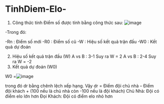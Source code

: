 # TinhDiem-Elo-
1.	Công thức tính
Điểm số được tính bằng công thức sau:
 ![image](https://user-images.githubusercontent.com/74710061/125148001-7a973180-e159-11eb-8f51-9ef3d44bb9e7.png)

-Trong đó:

 -Rn : Điểm số mới
 -R0 : Điểm số cũ 
 -W : Hiệu số kết quả trận đấu
 -W0 : Kết quả dự đoán

2.	Hiệu số kết quả trận đấu (W)
A vs B : 3-1 Suy ra W = 2
A vs B : 2-4 Suy ra W = -2
3.	Kết quả dự đoán (W0)

W0 =![image](https://user-images.githubusercontent.com/74710061/125147992-6c491580-e159-11eb-8283-978c5e7ae77c.png)

 
trong đó dr bằng chênh lệch xếp hạng. 
Vậy dr = Điểm đội chủ nhà – Điểm đội khách + (100 nếu là chủ nhà còn -100 nếu là đội khách)
Chủ Nhà: Đội có điểm elo lớn hơn
Đọi Khách: Đội có điểm elo nhỏ hơn
